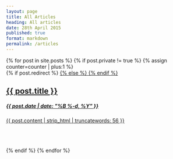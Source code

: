 ```yaml
---
layout: page
title: All Articles
heading: All articles
date: 28th April 2015
published: true
format: markdown
permalink: /articles
---
```


<div data-id="{{ forloop.index0 }}">
    {% for post in site.posts %}
    {% if post.private != true %}
    {% assign counter=counter | plus:1 %}
    <div>
        {% if post.redirect %}
            <a href="{{ post.redirect }}" target="\_blank">
        {% else %}
            <a href="{{ post.url }}">
        {% endif %}
                <h2>{{ post.title }}</h2> 
                <h5 class="postitemmeta">{{ post.date | date: "%B %-d, %Y" }}</h5>
                <p>{{ post.content | strip_html | truncatewords: 56 }}</p>
            </a>
        </div>
        <br>
        <br>
        <br>
    {% endif %}
    {% endfor %}
</div>